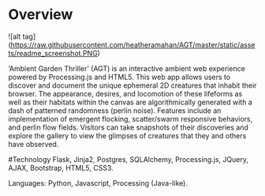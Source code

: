 # Overview

![alt tag] (https://raw.githubusercontent.com/heatheramahan/AGT/master/static/assets/readme_screenshot.PNG)

‘Ambient Garden Thriller’ (AGT) is an interactive ambient web experience powered by Processing.js and HTML5. This web app allows users to discover and document the unique ephemeral 2D creatures that inhabit their browser. The appearance, desires, and locomotion of these lifeforms as well as their habitats within the canvas are algorithmically generated with a dash of patterned randomness (perlin noise). Features include an implementation of emergent flocking, scatter/swarm responsive behaviors, and perlin flow fields. Visitors can take snapshots of their discoveries and explore the gallery to view the glimpses of creatures that they and others have observed.

#Technology
Flask, Jinja2, Postgres, SQLAlchemy, Processing.js, JQuery, AJAX, Bootstrap, HTML5, CSS3. 

Languages: Python, Javascript, Processing (Java-like). 

